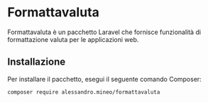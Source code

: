 # Formattavaluta

Formattavaluta è un pacchetto Laravel che fornisce funzionalità di formattazione valuta per le applicazioni web.

## Installazione

Per installare il pacchetto, esegui il seguente comando Composer:

`composer require alessandro.mineo/formattavaluta`
